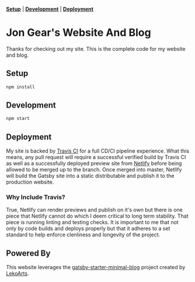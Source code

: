 **[Setup](#setup)** | **[Development](#development)** | **[Deployment](#deployment)**

# Jon Gear's Website And Blog

Thanks for checking out my site. This is the complete code for my website and blog.

## Setup

```sh
npm install
```

## Development

```sh
npm start
```

## Deployment

My site is backed by [Travis CI](https://docs.travis-ci.com/) for a full CD/CI
pipeline experience. What this means, any pull request will require a successful
verified build by Travis CI as well as a successfully deployed preview site from [Netlify](https://www.netlify.com/)
before being allowed to be merged up to the branch. Once merged into master,
Netlify will build the Gatsby site into a static distributable and publish it to the production website.

### Why Include Travis?

True, Netlify can render previews and publish on it's own but there is one piece
that Netlify cannot do which I deem critical to long term stability. That piece is
running linting and testing checks. It is important to me that not only by code builds
and deploys properly but that it adheres to a set standard to help enforce clenliness
and longevity of the project.

## Powered By

This website leverages the [gatsby-starter-minimal-blog](https://github.com/LekoArts/gatsby-starter-minimal-blog) project created
by [LekoArts](https://www.lekoarts.de/).
